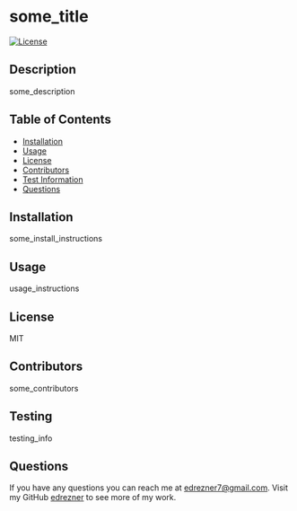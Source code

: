 # some_title

  [![License](https://img.shields.io/badge/License-MIT-yellow.svg)](https://opensource.org/licenses/MIT)

  ## Description

  some_description

  ## Table of Contents

  - [Installation](#installation)
  - [Usage](#usage)
  - [License](#license)
  - [Contributors](#contributors)
  - [Test Information](#testing)
  - [Questions](#questions)

  ## Installation

  some_install_instructions

  ## Usage
  
  usage_instructions

  ## License

MIT



  ## Contributors

  some_contributors

  ## Testing

  testing_info

  ## Questions

  If you have any questions you can reach me at edrezner7@gmail.com. Visit my GitHub [edrezner](https://www.github.com/edrezner) to see more of my work.
